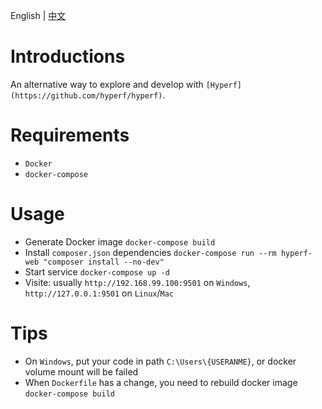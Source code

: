 English | [中文](./README-CN.md)

# Introductions

An alternative way to explore and develop with `[Hyperf](https://github.com/hyperf/hyperf)`.

# Requirements

 - `Docker`
 - `docker-compose`

# Usage

- Generate Docker image `docker-compose build`
- Install `composer.json` dependencies `docker-compose run --rm hyperf-web "composer install --no-dev"`
- Start service `docker-compose up -d`
- Visite: usually `http://192.168.99.100:9501` on `Windows`, `http://127.0.0.1:9501` on `Linux`/`Mac`

# Tips

- On `Windows`, put your code in path `C:\Users\{USERANME}`, or docker volume mount will be failed
- When `Dockerfile` has a change, you need to rebuild docker image `docker-compose build`
